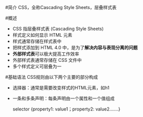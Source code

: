 #简介
CSS，全称Cascading Style Sheets，层叠样式表

#概述
- CSS 指层叠样式表 (Cascading Style Sheets)
- 样式定义如何显示 HTML 元素
- 样式通常存储在样式表中
- 把样式添加到 HTML 4.0 中，是为了**解决内容与表现分离的问题**
- **外部样式表**可以极大提高工作效率
- 外部样式表通常存储在 CSS 文件中
- 多个样式定义可层叠为一

#基础语法
CSS规则由以下两个主要的部分构成
- 选择器：通常是需要改变样式的HTML元素，如h1
- 一条和多条声明：每条声明由一个属性和一个值组成

    selector {property1: value1；property2: value2.......}